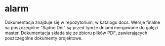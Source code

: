 # alarm

Dokumentacja znajduje się w repozytorium, w katalogu docs.
Wersje finalne na poszczególne "Sądne Dni" są przed tymże dniami mergowane do gałęzi master.
Dokumentacja składa się ze zbioru plików PDF, zawierających poszczególne dokumenty projektowe.
